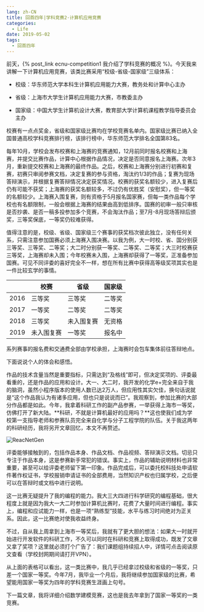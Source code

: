 ```yaml
---
lang: zh-CN
title: 回首四年|学科竞赛2·计算机应用竞赛
categories:
  - Life
date: 2019-05-02
tags:
  - 回首四年
---
```

前天，{% post_link ecnu-competition1 我介绍了学科竞赛的概况 %}。今天我来讲解一下计算机应用竞赛，该类比赛采用“校级-省级-国家级”三级体系：

* 校级：华东师范大学本科生计算机应用能力大赛，教务处和计算中心主办

* 省级：上海市大学生计算机应用能力大赛，市教委主办

* 国家级：中国大学生计算机设计大赛，教育部大学计算机课程教学指导委员会主办

校赛有一点点奖金，省级和国家级比赛均在学校竞赛名单内。国家级比赛已纳入全国普通高校学科竞赛排行榜，该排行榜中，华东师范大学排名全国第83名。

每年10月，学校会发布校赛和上海赛的竞赛通知，12月前同时报名校赛和上海赛，并提交比赛作品，计算中心根据作品情况，决定是否同意报名上海赛。次年3月，重新提交校赛和上海赛的最终作品。之后，校赛和上海赛分别进行初赛和复赛，初赛只审阅参赛文档，决定复赛的参与资格，淘汰约1/3的作品；复赛为现场答辩演示，并根据复赛答辩情况决定获奖情况。校赛的获奖名额较少，进入复赛后仍有可能不获奖；上海赛的获奖名额较多，不过仍有优胜奖（安慰奖），但一等奖的名额较少。上海赛入围复赛，则有资格于5月报名国家赛，但每一类作品每个学校也有名额限制，一般会根据上海赛的结果由高到低排序。国赛的初审一般只审核是否抄袭、是否一稿多投参加多个竞赛，不会淘汰作品；至7月-8月现场答辩后颁奖，三等奖保底，一等奖仍较难获得。

值得注意的是，校级、省级、国家级三个赛事的获奖档次彼此独立，没有任何关系，只需注意参加国赛必须上海赛入围决赛。以我为例，大一时校、省、国分别获三等奖、三等奖、二等奖；大二时分别获一等奖、二等奖、二等奖；大三时校赛获三等奖，上海赛却未入围；今年校赛未入围，上海赛却获得了一等奖，正准备参加国赛。可见不同评委的喜好完全不一样，想在所有比赛中获得高等级奖项其实也是一件比较玄学的事情。

|    | 校赛 | 省级 | 国家级|
| -- | ---- | --- | ------|
|2016|三等奖|三等奖|二等奖|
|2017|一等奖|二等奖|二等奖|
|2018|三等奖|未入围复赛|无资格|
|2019|未入围复赛|一等奖|报名中|

系列赛事的报名费和交通费全部由学校承担，上海赛时会包车集体前往答辩地点。

下面说说个人的体会和感悟。

作品的技术含量当然是重要指标，只需达到“及格线”即可，但决定奖项的、评委最看重的，还是作品的应用和设计。大一、大二时，我开发的化学e+完全来自于我的脑洞，虽然小程序版本的使用人数已达2万人，但应用性其实欠佳，换句话说就是“这个作品我认为有诸多应用，但也只是说说而已”。我观察到，参加比赛的大部分作品都是如此。今年，我拿着科研工作的副产品参赛，一举获得上海市一等奖，仿佛打开了新大陆。**科研，不就是计算机最好的应用吗？**这也使我们成为学校第一支指导老师和参赛队员完全来自化学与分子工程学院的队伍。关于我这两年的科研经历，我将另开文章回忆，本文不再赘述。

![ReacNetGen](https://drive.google.com/uc?id=1N3QBucCi5pCkHQD-a_2qEq3eoQnOeIb_)

评委能够接触到的，包括作品本身、作品文档、作品视频、答辩演示文档。切忌只专注于作品本身，这是参赛新手常犯的错误。事实上，作品的辅助说明材料也非常重要，甚至可以给评委老师留下第一印象。作品完成后，可以委托校科技处申请软件著作权证书，学校报销申请证书的全部费用，当然知识产权也归属学校，之后便可以在答辩时或文档中进行说明。

这一比赛无疑提升了我的编程的能力。我大三大四进行科学研究的编程基础，很大程度上就是因为我大一大二时参加计算机比赛时，花费了大量时间进行编程。事实上，编程和应试能力一样，也是一项“熟练型”技能，水平与练习时间绝对为正关系。因此，这一比赛绝对使我收益终身。

不过，自从我上周拿到上海市一等奖后，我就有了更大胆的想法：如果大一时就开始进行开发软件的科研工作，不久可以同时在科研和竞赛上取得成功，既发了文章又拿了奖项？这里就必须打个广告了：我们课题组持续招人中，详情可点击阅读原文查看（学校封网期间请打开VPN）。

从上面的表格可以看出，这一类比赛中，我几乎已经拿过校级和省级的一等奖，只差一个国家一等奖。今年7月，我毕业一个月后，我将继续参加国家级的比赛，希望能用国家一等奖为四年的学科竞赛生涯画上句号。

下一篇文章，我将详细介绍数学建模竞赛，这也是我去年拿到了国家一等奖的一类竞赛。
